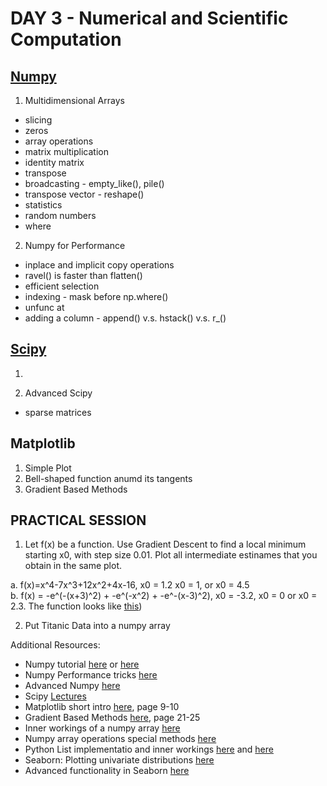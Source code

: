 # DAY 3 - Numerical and Scientific Computation     
  
## [Numpy](http://www.numpy.org/) 
  
1. Multidimensional Arrays
  * slicing  
  * zeros  
  * array operations 
  * matrix multiplication  
  * identity matrix  
  * transpose  
  * broadcasting - empty_like(), pile()  
  * transpose vector - reshape()  
  * statistics  
  * random numbers 
  * where   

2. Numpy for Performance  
  * inplace and implicit copy operations  
  * ravel() is faster than flatten()  
  * efficient selection  
  * indexing - mask before np.where()  
  * unfunc at  
  * adding a column - append() v.s. hstack() v.s. r_()  
  
## [Scipy](https://www.scipy.org/)   

1.
  
2. Advanced Scipy  
  * sparse matrices     
  
## Matplotlib  
  
1. Simple Plot  
2. Bell-shaped function anumd its tangents  
3. Gradient Based Methods   

## PRACTICAL SESSION  
  
1. Let f(x) be a function. Use Gradient Descent to find a local minimum starting x0, with step size 0.01. Plot all intermediate estinames that you obtain in the same plot. 

  a. f(x)=x^4-7x^3+12x^2+4x-16, x0 = 1.2 x0 = 1, or x0 = 4.5   
  b. f(x) = -e^(-(x+3)^2) + -e^(-x^2) + -e^-(x-3)^2), x0 = -3.2, x0 = 0 or x0 = 2.3. The function looks like [this](https://www.wolframalpha.com/input/?i=plot+-e%5E(-(x%2B3)%5E2)+%2B+-e%5E(-x%5E2)+%2B+-e%5E-(x-3)%5E2))  

2. Put Titanic Data into a numpy array  

Additional Resources:  
  
  * Numpy tutorial [here](http://cs231n.github.io/python-numpy-tutorial/#numpy) or [here](http://www.engr.ucsb.edu/~shell/che210d/numpy.pdf)  
  * Numpy Performance tricks [here](http://ipython-books.github.io/featured-01/)  
  * Advanced Numpy [here](http://www.scipy-lectures.org/advanced/advanced_numpy/)   
  * Scipy [Lectures](http://www.scipy-lectures.org/)  
  * Matplotlib short intro [here](https://github.com/LxMLS/lxmls_guide/blob/master/guides/LxMLS2015.pdf), page 9-10
  * Gradient Based Methods [here](https://github.com/LxMLS/lxmls_guide/blob/master/guides/LxMLS2015.pdf), page 21-25  
  * Inner workings of a numpy array [here](http://docs.scipy.org/doc/numpy/reference/arrays.html)  
  * Numpy array operations special methods [here](http://docs.scipy.org/doc/numpy/reference/arrays.ndarray.html#special-methods)    
  * Python List implementatio and inner workings [here](http://www.laurentluce.com/posts/python-list-implementation/) and [here](https://metarabbit.wordpress.com/2013/12/03/python-lists-are-not-lists-a-history/)  
  * Seaborn: Plotting univariate distributions [here](https://stanford.edu/~mwaskom/software/seaborn/tutorial/distributions.html)  
  * Advanced functionality in Seaborn [here](http://blog.insightdatalabs.com/advanced-functionality-in-seaborn/)    